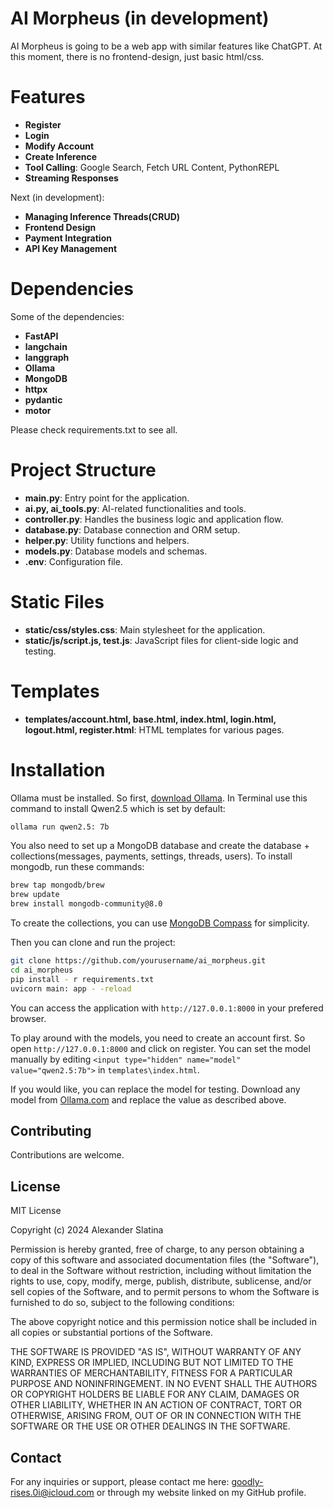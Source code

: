 # AI Morpheus (in development)

AI Morpheus is going to be a web app with similar features like ChatGPT. At this moment, there is no frontend-design, just basic html/css.

# Features
- **Register**
- **Login**
- **Modify Account**
- **Create Inference**
- **Tool Calling**: Google Search, Fetch URL Content, PythonREPL
- **Streaming Responses**

Next (in development):
- **Managing Inference Threads(CRUD)**
- **Frontend Design**
- **Payment Integration**
- **API Key Management**

# Dependencies

Some of the dependencies:
- **FastAPI**
- **langchain**
- **langgraph**
- **Ollama**
- **MongoDB**
- **httpx**
- **pydantic**
- **motor**

Please check requirements.txt to see all.

# Project Structure

- **main.py**: Entry point for the application.
- **ai.py, ai_tools.py**: AI-related functionalities and tools.
- **controller.py**: Handles the business logic and application flow.
- **database.py**: Database connection and ORM setup.
- **helper.py**: Utility functions and helpers.
- **models.py**: Database models and schemas.
- **.env**: Configuration file.

# Static Files

- **static/css/styles.css**: Main stylesheet for the application.
- **static/js/script.js, test.js**: JavaScript files for client-side logic and testing.

# Templates

- **templates/account.html, base.html, index.html, login.html, logout.html, register.html**: HTML templates for various pages.

# Installation

Ollama must be installed. So first, [download Ollama](https://ollama.com/download).
In Terminal use this command to install Qwen2.5 which is set by default:

```bash
ollama run qwen2.5: 7b
```

You also need to set up a MongoDB database and create the database + collections(messages, payments, settings, threads, users).
To install mongodb, run these commands:

   ```bash
   brew tap mongodb/brew
   brew update
   brew install mongodb-community@8.0
   ```

To create the collections, you can use [MongoDB Compass](https://www.mongodb.com/try/download/compass) for simplicity.

Then you can clone and run the project:

   ```bash
   git clone https://github.com/yourusername/ai_morpheus.git
   cd ai_morpheus
   pip install - r requirements.txt
   uvicorn main: app - -reload
   ```

You can access the application with `http://127.0.0.1:8000` in your prefered browser.

To play around with the models, you need to create an account first. So open `http://127.0.0.1:8000` and click on register.
You can set the model manually by editing `<input type="hidden" name="model" value="qwen2.5:7b">` in `templates\index.html`. 

If you would like, you can replace the model for testing. Download any model from [Ollama.com](https://ollama.com) and replace the value as described above.

## Contributing

Contributions are welcome. 

## License

MIT License

Copyright (c) 2024 Alexander Slatina

Permission is hereby granted, free of charge, to any person obtaining a copy
of this software and associated documentation files (the "Software"), to deal
in the Software without restriction, including without limitation the rights
to use, copy, modify, merge, publish, distribute, sublicense, and/or sell
copies of the Software, and to permit persons to whom the Software is
furnished to do so, subject to the following conditions:

The above copyright notice and this permission notice shall be included in all
copies or substantial portions of the Software.

THE SOFTWARE IS PROVIDED "AS IS", WITHOUT WARRANTY OF ANY KIND, EXPRESS OR
IMPLIED, INCLUDING BUT NOT LIMITED TO THE WARRANTIES OF MERCHANTABILITY,
FITNESS FOR A PARTICULAR PURPOSE AND NONINFRINGEMENT. IN NO EVENT SHALL THE
AUTHORS OR COPYRIGHT HOLDERS BE LIABLE FOR ANY CLAIM, DAMAGES OR OTHER
LIABILITY, WHETHER IN AN ACTION OF CONTRACT, TORT OR OTHERWISE, ARISING FROM,
OUT OF OR IN CONNECTION WITH THE SOFTWARE OR THE USE OR OTHER DEALINGS IN THE
SOFTWARE.

## Contact 

For any inquiries or support, please contact me here: goodly-rises.0i@icloud.com or through my website linked on my GitHub profile.